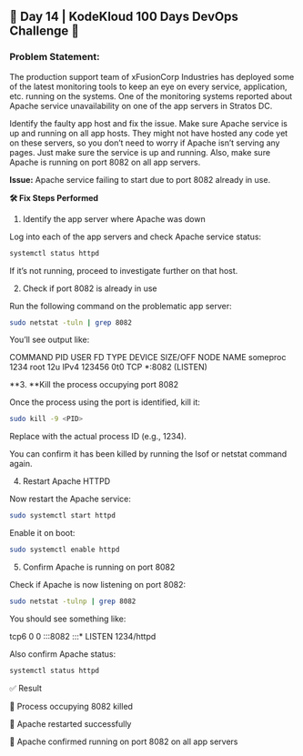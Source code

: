 ## 🚀 Day 14 | KodeKloud 100 Days DevOps Challenge 🚀

### Problem Statement: 
The production support team of xFusionCorp Industries has deployed some of the latest monitoring tools to keep an eye on every service, application, etc. running on the systems. One of the monitoring systems reported about Apache service unavailability on one of the app servers in Stratos DC.

Identify the faulty app host and fix the issue. Make sure Apache service is up and running on all app hosts. They might not have hosted any code yet on these servers, so you don’t need to worry if Apache isn’t serving any pages. Just make sure the service is up and running. Also, make sure Apache is running on port 8082 on all app servers.

**Issue:** Apache service failing to start due to port 8082 already in use.

**🛠️ Fix Steps Performed**

1. Identify the app server where Apache was down

Log into each of the app servers and check Apache service status:

```bash
systemctl status httpd
```

If it’s not running, proceed to investigate further on that host.

2. Check if port 8082 is already in use

Run the following command on the problematic app server:
```bash
sudo netstat -tuln | grep 8082
```

You’ll see output like:

COMMAND   PID USER   FD   TYPE DEVICE SIZE/OFF NODE NAME
someproc  1234 root   12u  IPv4 123456      0t0  TCP *:8082 (LISTEN)

**3. **Kill the process occupying port 8082

Once the process using the port is identified, kill it:
```bash
sudo kill -9 <PID>
```

Replace <PID> with the actual process ID (e.g., 1234).

You can confirm it has been killed by running the lsof or netstat command again.

4. Restart Apache HTTPD

Now restart the Apache service:
```bash
sudo systemctl start httpd
```

Enable it on boot:
```bash
sudo systemctl enable httpd
```
5. Confirm Apache is running on port 8082

Check if Apache is now listening on port 8082:

```bash
sudo netstat -tulnp | grep 8082
```

You should see something like:

tcp6       0      0 :::8082                :::*                    LISTEN      1234/httpd


Also confirm Apache status:
```bash
systemctl status httpd
```
✅ Result

🔧 Process occupying 8082 killed

🔄 Apache restarted successfully

📡 Apache confirmed running on port 8082 on all app servers

##
